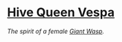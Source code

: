 # [Hive Queen Vespa](https://hollowknight.wiki/w/Vespa)

*The spirit of a female [Giant Wasp](https://5e.tools/bestiary.html#giant%20wasp_xmm).*
